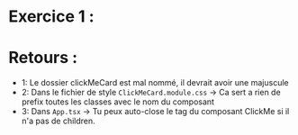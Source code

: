 # Exercice 1 :

<!-- -Commit et push les changements faits hier -->

<!-- - Créer un nouveau composant HeaderTitle dans un fichier séparé -->
<!-- - Appliquer un style au titre pour avoir le texte en couleur "Aliceblue" et de taille 1.6rem -->
<!-- - Passer un children à ce composant pour y mettre le titre -->

<!-- - Utiliser ce composant à la place du h1 dans le composant ActionCard (celui qui affiche "Are you sure ?") -->


# Retours : 

 - 1: Le dossier clickMeCard est mal nommé, il devrait avoir une majuscule
 - 2: Dans le fichier de style `ClickMeCard.module.css`  -> Ca sert a rien de prefix toutes les classes avec le nom du composant
 - 3: Dans `App.tsx` -> Tu peux auto-close le tag du composant ClickMe si il n'a pas de children.